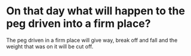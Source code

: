 # On that day what will happen to the peg driven into a firm place?

The peg driven in a firm place will give way, break off and fall and the weight that was on it will be cut off.
